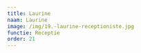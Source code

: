 ```yaml
---
title: Laurine
naam: Laurine
image: /img/19.-laurine-receptioniste.jpg
functie: Receptie
order: 21
---
```



